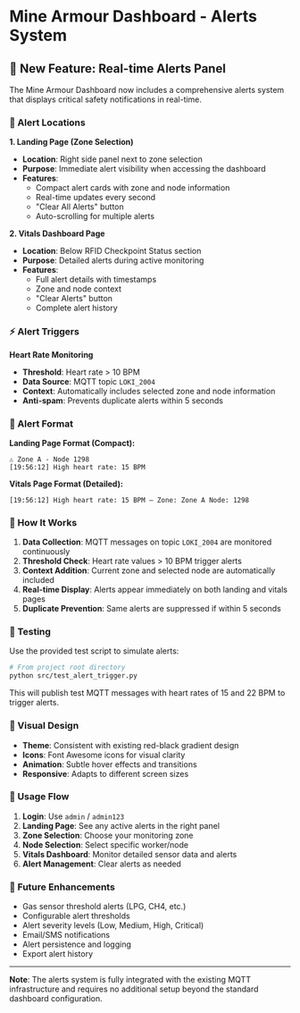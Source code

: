 # Mine Armour Dashboard - Alerts System

## 🚨 New Feature: Real-time Alerts Panel

The Mine Armour Dashboard now includes a comprehensive alerts system that displays critical safety notifications in real-time.

### 📍 Alert Locations

**1. Landing Page (Zone Selection)**
- **Location**: Right side panel next to zone selection
- **Purpose**: Immediate alert visibility when accessing the dashboard
- **Features**:
  - Compact alert cards with zone and node information
  - Real-time updates every second
  - "Clear All Alerts" button
  - Auto-scrolling for multiple alerts

**2. Vitals Dashboard Page**
- **Location**: Below RFID Checkpoint Status section
- **Purpose**: Detailed alerts during active monitoring
- **Features**:
  - Full alert details with timestamps
  - Zone and node context
  - "Clear Alerts" button
  - Complete alert history

### ⚡ Alert Triggers

**Heart Rate Monitoring**
- **Threshold**: Heart rate > 10 BPM
- **Data Source**: MQTT topic `LOKI_2004`
- **Context**: Automatically includes selected zone and node information
- **Anti-spam**: Prevents duplicate alerts within 5 seconds

### 🎯 Alert Format

**Landing Page Format (Compact):**
```
⚠️ Zone A - Node 1298
[19:56:12] High heart rate: 15 BPM
```

**Vitals Page Format (Detailed):**
```
[19:56:12] High heart rate: 15 BPM — Zone: Zone A Node: 1298
```

### 🔧 How It Works

1. **Data Collection**: MQTT messages on topic `LOKI_2004` are monitored continuously
2. **Threshold Check**: Heart rate values > 10 BPM trigger alerts
3. **Context Addition**: Current zone and selected node are automatically included
4. **Real-time Display**: Alerts appear immediately on both landing and vitals pages
5. **Duplicate Prevention**: Same alerts are suppressed if within 5 seconds

### 🧪 Testing

Use the provided test script to simulate alerts:

```bash
# From project root directory
python src/test_alert_trigger.py
```

This will publish test MQTT messages with heart rates of 15 and 22 BPM to trigger alerts.

### 🎨 Visual Design

- **Theme**: Consistent with existing red-black gradient design
- **Icons**: Font Awesome icons for visual clarity
- **Animation**: Subtle hover effects and transitions
- **Responsive**: Adapts to different screen sizes

### 📱 Usage Flow

1. **Login**: Use `admin` / `admin123`
2. **Landing Page**: See any active alerts in the right panel
3. **Zone Selection**: Choose your monitoring zone
4. **Node Selection**: Select specific worker/node
5. **Vitals Dashboard**: Monitor detailed sensor data and alerts
6. **Alert Management**: Clear alerts as needed

### 🔮 Future Enhancements

- Gas sensor threshold alerts (LPG, CH4, etc.)
- Configurable alert thresholds
- Alert severity levels (Low, Medium, High, Critical)
- Email/SMS notifications
- Alert persistence and logging
- Export alert history

---

**Note**: The alerts system is fully integrated with the existing MQTT infrastructure and requires no additional setup beyond the standard dashboard configuration.